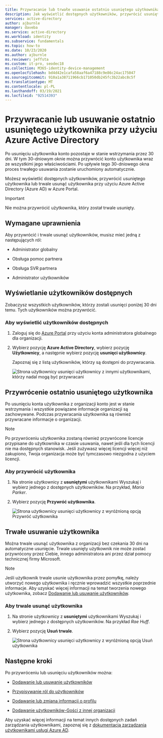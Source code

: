 ```yaml
---
title: Przywracanie lub trwałe usuwanie ostatnio usuniętego użytkownika — Azure AD
description: Jak wyświetlić dostępnych użytkowników, przywrócić usuniętego użytkownika lub trwale usunąć użytkownika z Azure Active Directory.
services: active-directory
author: ajburnle
manager: daveba
ms.service: active-directory
ms.workload: identity
ms.subservice: fundamentals
ms.topic: how-to
ms.date: 10/23/2020
ms.author: ajburnle
ms.reviewer: jeffsta
ms.custom: it-pro, seodec18
ms.collection: M365-identity-device-management
ms.openlocfilehash: bd4d42e1cafa58aaf6a47188c9e86c24ac175047
ms.sourcegitcommit: 910a1a38711966cb171050db245fc3b22abc8c5f
ms.translationtype: MT
ms.contentlocale: pl-PL
ms.lasthandoff: 03/19/2021
ms.locfileid: "92514393"
---
```

# <a name="restore-or-remove-a-recently-deleted-user-using-azure-active-directory"></a>Przywracanie lub usuwanie ostatnio usuniętego użytkownika przy użyciu Azure Active Directory
Po usunięciu użytkownika konto pozostaje w stanie wstrzymania przez 30 dni. W tym 30-dniowym oknie można przywrócić konto użytkownika wraz ze wszystkimi jego właściwościami. Po upływie tego 30-dniowego okna proces trwałego usuwania zostanie uruchomiony automatycznie.

Możesz wyświetlić dostępnych użytkowników, przywrócić usuniętego użytkownika lub trwale usunąć użytkownika przy użyciu Azure Active Directory (Azure AD) w Azure Portal.

>[!Important]
>Nie można przywrócić użytkownika, który został trwale usunięty.

## <a name="required-permissions"></a>Wymagane uprawnienia
Aby przywrócić i trwale usunąć użytkowników, musisz mieć jedną z następujących ról:

- Administrator globalny

- Obsługa pomoc partnera

- Obsługa SVR partnera

- Administrator użytkowników

## <a name="view-your-restorable-users"></a>Wyświetlanie użytkowników dostępnych
Zobaczysz wszystkich użytkowników, którzy zostali usunięci poniżej 30 dni temu. Tych użytkowników można przywrócić.

### <a name="to-view-your-restorable-users"></a>Aby wyświetlić użytkowników dostępnych
1. Zaloguj się do [Azure Portal](https://portal.azure.com/) przy użyciu konta administratora globalnego dla organizacji.

2. Wybierz pozycję **Azure Active Directory**, wybierz pozycję **Użytkownicy**, a następnie wybierz pozycję **usunięci użytkownicy**.

    Zapoznaj się z listą użytkowników, którzy są dostępni do przywracania.

    ![Strona użytkownicy usunięci użytkownicy z innymi użytkownikami, którzy nadal mogą być przywracani](media/active-directory-users-restore/users-deleted-users-view-restorable.png)

## <a name="restore-a-recently-deleted-user"></a>Przywrócenie ostatnio usuniętego użytkownika

Po usunięciu konta użytkownika z organizacji konto jest w stanie wstrzymania i wszystkie powiązane informacje organizacji są zachowywane. Podczas przywracania użytkownika są również przywracane informacje o organizacji.

> [!Note]
> Po przywróceniu użytkownika zostaną również przywrócone licencje przypisane do użytkownika w czasie usuwania, nawet jeśli dla tych licencji nie ma dostępnych stanowisk. Jeśli zużywasz więcej licencji więcej niż zakupiono, Twoja organizacja może być tymczasowo niezgodna z użyciem licencji.

### <a name="to-restore-a-user"></a>Aby przywrócić użytkownika
1. Na stronie użytkownicy z **usuniętymi** użytkownikami Wyszukaj i wybierz jednego z dostępnych użytkowników. Na przykład, _Maria Parker_.

2. Wybierz pozycję **Przywróć użytkownika**.

    ![Strona użytkownicy usunięci użytkownicy z wyróżnioną opcją Przywróć użytkownika](media/active-directory-users-restore/users-deleted-users-restore-user.png)

## <a name="permanently-delete-a-user"></a>Trwałe usuwanie użytkownika
Można trwale usunąć użytkownika z organizacji bez czekania 30 dni na automatyczne usunięcie. Trwale usunięty użytkownik nie może zostać przywrócony przez Ciebie, innego administratora ani przez dział pomocy technicznej firmy Microsoft.

>[!Note]
>Jeśli użytkownik trwale usunie użytkownika przez pomyłkę, należy utworzyć nowego użytkownika i ręcznie wprowadzić wszystkie poprzednie informacje. Aby uzyskać więcej informacji na temat tworzenia nowego użytkownika, zobacz [Dodawanie lub usuwanie użytkowników](add-users-azure-active-directory.md).

### <a name="to-permanently-delete-a-user"></a>Aby trwale usunąć użytkownika

1. Na stronie użytkownicy z **usuniętymi** użytkownikami Wyszukaj i wybierz jednego z dostępnych użytkowników. Na przykład _Rae Huff_.

2. Wybierz pozycję **Usuń trwale**.

    ![Strona użytkownicy usunięci użytkownicy z wyróżnioną opcją Usuń użytkownika](media/active-directory-users-restore/users-deleted-users-permanent-delete-user.png)

## <a name="next-steps"></a>Następne kroki
Po przywróceniu lub usunięciu użytkowników można:

- [Dodawanie lub usuwanie użytkowników](add-users-azure-active-directory.md)

- [Przypisywanie ról do użytkowników](active-directory-users-assign-role-azure-portal.md)

- [Dodawanie lub zmiana informacji o profilu](active-directory-users-profile-azure-portal.md)

- [Dodawanie użytkowników-Gości z innej organizacji](../external-identities/what-is-b2b.md)

Aby uzyskać więcej informacji na temat innych dostępnych zadań zarządzania użytkownikami, zapoznaj się z [dokumentacją zarządzania użytkownikami usługi Azure AD](../enterprise-users/index.yml).
